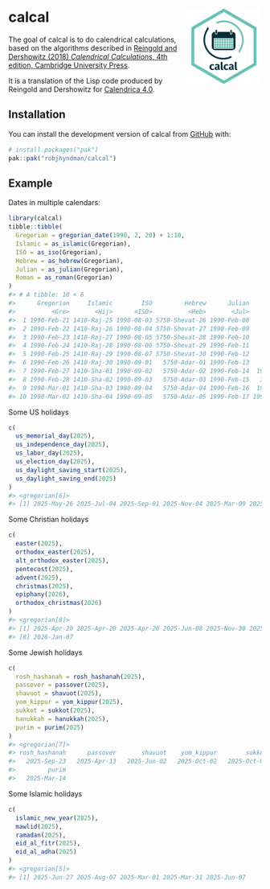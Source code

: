 
<!-- README.md is generated from README.Rmd. Please edit that file -->

# calcal <img src="man/figures/calcal-hex.png" align="right" width = 150 />

<!-- badges: start -->

<!-- badges: end -->

The goal of calcal is to do calendrical calculations, based on the
algorithms described in [Reingold and Dershowitz (2018) *Calendrical
Calculations*, 4th edition, Cambridge University
Press](https://doi.org/10.1017/9781107415058).

It is a translation of the Lisp code produced by Reingold and Dershowitz
for [Calendrica 4.0](https://github.com/EdReingold/calendar-code2).

## Installation

You can install the development version of calcal from
[GitHub](https://github.com/) with:

``` r
# install.packages("pak")
pak::pak("robjhyndman/calcal")
```

## Example

Dates in multiple calendars:

``` r
library(calcal)
tibble::tibble(
  Gregorian = gregorian_date(1990, 2, 20) + 1:10,
  Islamic = as_islamic(Gregorian),
  ISO = as_iso(Gregorian),
  Hebrew = as_hebrew(Gregorian),
  Julian = as_julian(Gregorian),
  Roman = as_roman(Gregorian)
)
#> # A tibble: 10 × 6
#>      Gregorian     Islamic        ISO         Hebrew      Julian                    Roman
#>          <Gre>       <Hij>      <ISO>          <Heb>       <Jul>                     <Rm>
#>  1 1990-Feb-21 1410-Raj-25 1990-08-03 5750-Shevat-26 1990-Feb-08      1990-Feb-ad_vi_Ides
#>  2 1990-Feb-22 1410-Raj-26 1990-08-04 5750-Shevat-27 1990-Feb-09       1990-Feb-ad_v_Ides
#>  3 1990-Feb-23 1410-Raj-27 1990-08-05 5750-Shevat-28 1990-Feb-10      1990-Feb-ad_iv_Ides
#>  4 1990-Feb-24 1410-Raj-28 1990-08-06 5750-Shevat-29 1990-Feb-11     1990-Feb-ad_iii_Ides
#>  5 1990-Feb-25 1410-Raj-29 1990-08-07 5750-Shevat-30 1990-Feb-12     1990-Feb-pridie_Ides
#>  6 1990-Feb-26 1410-Raj-30 1990-09-01   5750-Adar-01 1990-Feb-13            1990-Feb-Ides
#>  7 1990-Feb-27 1410-Sha-01 1990-09-02   5750-Adar-02 1990-Feb-14  1990-Mar-ad_xvi_Kalends
#>  8 1990-Feb-28 1410-Sha-02 1990-09-03   5750-Adar-03 1990-Feb-15   1990-Mar-ad_xv_Kalends
#>  9 1990-Mar-01 1410-Sha-03 1990-09-04   5750-Adar-04 1990-Feb-16  1990-Mar-ad_xiv_Kalends
#> 10 1990-Mar-02 1410-Sha-04 1990-09-05   5750-Adar-05 1990-Feb-17 1990-Mar-ad_xiii_Kalends
```

Some US holidays

``` r
c(
  us_memorial_day(2025),
  us_independence_day(2025),
  us_labor_day(2025),
  us_election_day(2025),
  us_daylight_saving_start(2025),
  us_daylight_saving_end(2025)
)
#> <gregorian[6]>
#> [1] 2025-May-26 2025-Jul-04 2025-Sep-01 2025-Nov-04 2025-Mar-09 2025-Nov-02
```

Some Christian holidays

``` r
c(
  easter(2025),
  orthodox_easter(2025),
  alt_orthodox_easter(2025),
  pentecost(2025),
  advent(2025),
  christmas(2025),
  epiphany(2026),
  orthodox_christmas(2026)
)
#> <gregorian[8]>
#> [1] 2025-Apr-20 2025-Apr-20 2025-Apr-20 2025-Jun-08 2025-Nov-30 2025-Dec-25 2026-Jan-04
#> [8] 2026-Jan-07
```

Some Jewish holidays

``` r
c(
  rosh_hashanah = rosh_hashanah(2025),
  passover = passover(2025),
  shavuot = shavuot(2025),
  yom_kippur = yom_kippur(2025),
  sukkot = sukkot(2025),
  hanukkah = hanukkah(2025),
  purim = purim(2025)
)
#> <gregorian[7]>
#> rosh_hashanah      passover       shavuot    yom_kippur        sukkot      hanukkah 
#>   2025-Sep-23   2025-Apr-13   2025-Jun-02   2025-Oct-02   2025-Oct-07   2025-Dec-15 
#>         purim 
#>   2025-Mar-14
```

Some Islamic holidays

``` r
c(
  islamic_new_year(2025),
  mawlid(2025),
  ramadan(2025),
  eid_al_fitr(2025),
  eid_al_adha(2025)
)
#> <gregorian[5]>
#> [1] 2025-Jun-27 2025-Aug-07 2025-Mar-01 2025-Mar-31 2025-Jun-07
```

